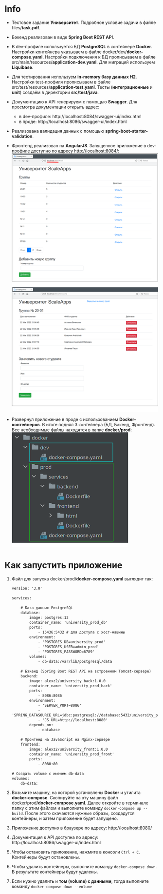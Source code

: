 # Info

- Тестовое задание **Университет**. Подробное условие задачи в файле files/**task.pdf**.

- Бэкенд реализован в виде **Spring Boot REST API**.

- В dev-профиле используется БД **PostgreSQL** в контейнере **Docker**. Настройки контейнера указываем
в файле docker/dev/**docker-compose.yaml**. Настройки подключения к БД прописываем
в файле src/main/resources/**application-dev.yaml**. Для миграций используем **Liquibase**.

- Для тестирования используем **in-memory базу данных H2**. Настройки test-профиля прописываем
в файле src/test/resources/**application-test.yaml**. Тесты (**интеграционные** и **unit**) создаём
в директории **src/test/java**.

- Документацию к API генерируем с помощью **Swagger**. Для просмотра документации открыть адрес:
    - в dev-профиле: http://localhost:8084/swagger-ui/index.html
    - в проде: http://localhost:8086/swagger-ui/index.html

- Реализована валидация данных с помощью **spring-boot-starter-validation**.

- Фронтенд реализован на **AngularJS**. Запущенное приложение в dev-профиле
доступно по адресу http://localhost:8084/:  
![](https://github.com/aleksey-nsk/univer/blob/master/screenshots/01_all_groups.png)    
![](https://github.com/aleksey-nsk/univer/blob/master/screenshots/02_one_group.png)  

- Развернул приложение в проде с использованием **Docker-контейнеров**. В итоге
поднял 3 контейнера (БД, Бэкенд, Фронтенд). Все необходимые файлы находятся в папке **docker/prod**:  
![](https://github.com/aleksey-nsk/univer/blob/master/screenshots/03_prod.png)  

# Как запустить приложение

1. Файл для запуска docker/prod/**docker-compose.yaml** выглядит так:

       version: '3.0'
       
       services:
       
           # База данных PostgreSQL
           database:
               image: postgres:13
               container_name: 'university_prod_db'
               ports:
                   - 15436:5432 # для доступа с хост-машины
               environment:
                   - 'POSTGRES_DB=university_prod'
                   - 'POSTGRES_USER=admin_prod'
                   - 'POSTGRES_PASSWORD=6789'
               volumes:
                   - db-data:/var/lib/postgresql/data
       
           # Бэкенд (Spring Boot REST API на встроенном Tomcat-сервере)
           backend:
               image: alexz2/university_back:1.0.0
               container_name: 'university_prod_back'
               ports:
                   - 8086:8086
               environment:
                   - 'SERVER_PORT=8086'
                   - 'SPRING_DATASOURCE_URL=jdbc:postgresql://database:5432/university_prod'
                   - 'JS_URL=http://localhost:8080'
               depends_on:
                   - database
       
           # Фронтенд на JavaScript на Nginx-сервере
           frontend:
               image: alexz2/university_front:1.0.0
               container_name: 'university_prod_front'
               ports:
                   - 8080:80
       
       # Создать volume с именем db-data
       volumes:
           db-data:

2. Возьмите машину, на которой установлены **Docker** и утилита **docker-compose**. Скопируйте на эту
машину файл docker/prod/**docker-compose.yaml**. Далее откройте в терминале папку с этим файлом и
выполните команду `docker-compose up --build`. После этого скачаются нужные образы, создадутся контейнеры,
и затем приложение будет запущено.

3. Приложение доступно в браузере по адресу: http://localhost:8080/

4. Документация к API доступна по адресу: http://localhost:8086/swagger-ui/index.html

5. Чтобы остановить приложение, нажмите в консоли `Ctrl + C`. Контейнеры будут остановлены.

6. Чтобы удалить контейнеры, выполните команду `docker-compose down`. В результате контейнеры будут удалены.

7. Если нужно удалить и **том (volume) с данными**, тогда выполните  
команду `docker-compose down --volume`
